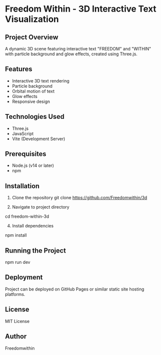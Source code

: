 # Freedom Within - 3D Interactive Text Visualization

## Project Overview
A dynamic 3D scene featuring interactive text "FREEDOM" and "WITHIN" with particle background and glow effects, created using Three.js.

## Features
- Interactive 3D text rendering
- Particle background
- Orbital motion of text
- Glow effects
- Responsive design

## Technologies Used
- Three.js
- JavaScript
- Vite (Development Server)

## Prerequisites
- Node.js (v14 or later)
- npm

## Installation

1. Clone the repository
git clone https://github.com/Freedomwithin/3d

2. Navigate to project directory

  cd freedom-within-3d

4. Install dependencies

npm install
## Running the Project
  npm run dev

## Deployment
Project can be deployed on GitHub Pages or similar static site hosting platforms.

## License
MIT License

## Author
Freedomwithin
